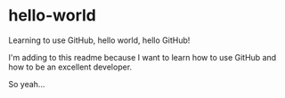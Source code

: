 hello-world
===========

Learning to use GitHub, hello world, hello GitHub!

I'm adding to this readme because I want to learn how to use GitHub and how to be an excellent developer.

So yeah...

